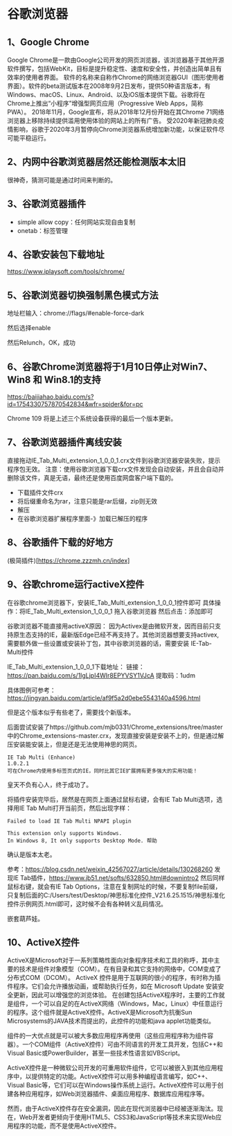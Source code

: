 # 谷歌浏览器

## 1、Google Chrome
Google Chrome是一款由Google公司开发的网页浏览器，该浏览器基于其他开源软件撰写，包括WebKit，目标是提升稳定性、速度和安全性，并创造出简单且有效率的使用者界面。
软件的名称来自称作Chrome的网络浏览器GUI（图形使用者界面）。软件的beta测试版本在2008年9月2日发布，提供50种语言版本，有Windows、macOS、Linux、Android、以及iOS版本提供下载。谷歌将在Chrome上推出“小程序”增强型网页应用（Progressive Web Apps，简称 PWA）。 2018年11月，Google宣布，将从2018年12月份开始在其Chrome 71网络浏览器上移除持续提供滥用使用体验的网站上的所有广告。
受2020年新冠肺炎疫情影响，谷歌于2020年3月暂停向Chrome浏览器系统增加新功能，以保证软件尽可能平稳运行。

## 2、内网中谷歌浏览器居然还能检测版本太旧
很神奇，猜测可能是通过时间来判断的。

## 3、谷歌浏览器插件
- simple allow copy：任何网站实现自由复制
- onetab：标签管理

## 4、谷歌安装包下载地址
https://www.iplaysoft.com/tools/chrome/

## 5、谷歌浏览器切换强制黑色模式方法
地址栏输入：chrome://flags/#enable-force-dark

然后选择enable

然后Relunch，OK，成功

## 6、谷歌Chrome浏览器将于1月10日停止对Win7、Win8 和 Win8.1的支持
https://baijiahao.baidu.com/s?id=1754330757870542834&wfr=spider&for=pc

Chrome 109 将是上述三个系统设备获得的最后一个版本更新。

## 7、谷歌浏览器插件离线安装
直接拖动IE_Tab_Multi_extension_1_0_0_1.crx文件到谷歌浏览器安装失败，提示程序包无效。
注意：使用谷歌浏览器下载crx文件发现会自动安装，并且会自动并删除该文件，真是无语，最终还是使用百度网盘客户端下载的。

- 下载插件文件crx
- 将后缀重命名为rar，注意只能是rar后缀，zip则无效
- 解压
- 在谷歌浏览器扩展程序里面-》加载已解压的程序

## 8、谷歌插件下载的好地方
(极简插件)[https://chrome.zzzmh.cn/index]

## 9、谷歌chrome运行activeX控件
在谷歌chrome浏览器下，安装IE_Tab_Multi_extension_1_0_0_1控件即可
具体操作：将IE_Tab_Multi_extension_1_0_0_1 拖入谷歌浏览器
然后点击：添加即可

谷歌浏览器不能直接用activeX原因：
因为Activex是由微软开发，因而目前只支持原生态支持的IE，最新版Edge已经不再支持了。其他浏览器想要支持activex, 需要额外做一些设置或安装补丁包，其中谷歌浏览器的话，需要安装 IE-Tab-Multi控件

IE_Tab_Multi_extension_1_0_0_1下载地址：
链接：https://pan.baidu.com/s/1lgLjpI4WIr8EPYVSY1VJcA
提取码：1udm

具体图例可参考：https://jingyan.baidu.com/article/af9f5a2d0ebe5543140a4596.html

但是这个版本似乎有些老了，需要找个新版本。

后面尝试安装了https://github.com/mjb0331/Chrome_extensions/tree/master中的Chrome_extensions-master.crx，发现直接安装是安装不上的，但是通过解压安装能安装上，但是还是无法使用神思的网页。
```
IE Tab Multi (Enhance)
1.0.2.1
可在Chrome内使用多标签页式的IE，同时比其它IE扩展拥有更多强大的实用功能！
```
皇天不负有心人，终于成功了。

将插件安装完毕后，居然是在网页上面通过鼠标右键，会有IE Tab Multi选项，选择用IE Tab Multi打开当前页，然后出现字样：
```
Failed to load IE Tab Multi NPAPI plugin

This extension only supports Windows.
In Windows 8, It only supports Desktop Mode. 帮助
```
确认是版本太老。

参考：https://blog.csdn.net/weixin_42567027/article/details/130268260
发现IE Tab插件，https://www.jb51.net/softs/632850.html#downintro2
然后同样鼠标右键，就会有IE Tab Options，注意在复制网址的时候，不要复制file前缀，只复制后面的C:/Users/test/Desktop/神思标准化控件_V21.6.25.1515/神思标准化控件示例网页.html即可，这时候不会有各种转义乱码情况。

嵌套葫芦娃。

## 10、ActiveX控件
ActiveX是Microsoft对于一系列策略性面向对象程序技术和工具的称呼，其中主要的技术是组件对象模型（COM）。在有目录和其它支持的网络中，COM变成了分布式COM（DCOM）。
ActiveX 控件是用于互联网的很小的程序，有时称为插件程序。它们会允许播放动画，或帮助执行任务，如在 Microsoft Update 安装安全更新，因此可以增强您的浏览体验。
在创建包括ActiveX程序时，主要的工作就是组件，一个可以自足的在ActiveX网络（Windows，Mac，Linux）中任意运行的程序。这个组件就是ActiveX控件。ActiveX是Microsoft为抗衡Sun Microsystems的JAVA技术而提出的，此控件的功能和java applet功能类似。

组件的一大优点就是可以被大多数应用程序再使用（这些应用程序称为组件容器）。一个COM组件（ActiveX控件）可由不同语言的开发工具开发，包括C++和Visual Basic或PowerBuilder，甚至一些技术性语言如VBScript。

ActiveX控件是一种微软公司开发的可重用软件组件，它可以被嵌入到其他应用程序中，以提供特定的功能。ActiveX控件可以用多种编程语言编写，如C++、Visual Basic等，它们可以在Windows操作系统上运行。ActiveX控件可以用于创建各种应用程序，如Web浏览器插件、桌面应用程序、数据库应用程序等。

然而，由于ActiveX控件存在安全漏洞，因此在现代浏览器中已经被逐渐淘汰。现在，Web开发者更倾向于使用HTML5、CSS3和JavaScript等技术来实现Web应用程序的功能，而不是使用ActiveX控件。